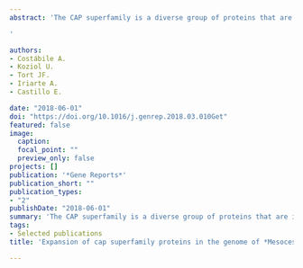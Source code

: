 ```yaml
---
abstract: 'The CAP superfamily is a diverse group of proteins that are involved in different biological processes, yet their molecular functions are still incompletely understood. The α-β-α sandwich structure of the CAP domain is characteristic of this superfamily and several different domains may be found together with it. They are generally secreted proteins and in helminths many are secreted to the environment, and are related to the host-parasite interaction. In this work we mined cestode genomic data for members of this superfamily. Whereas in average 26 members with complete CAP domains were found in most cestodes, in Mesocestoides corti we strikingly found 271 members with complete domains, most of which show evidence of expression. We also found other truncated domains and putative pseudogenes. Interestingly, most of these genes were found in a monophyletic clade within a cestode-specific group of CAP domain containing proteins, and each cestode species has also developed independent duplications of these proteins. This pattern of extensive independent duplications can also be found in other parasitic and free-living flatworms, as well as in other metazoan phyla. Within the *M. corti* specific expansion, several sub-clades of these proteins showed evidence of evolution under positive selection. Our results suggest that the CAP domain containing proteins of animals evolve through a “birth and death” mechanism, and that different environmental pressures may drive this evolution in different species. In the case of helminth parasites, this could be related to the interaction between the parasite and the host, including mechanisms to evade and modulate the host immune system.

'

authors:
- Costábile A.
- Koziol U.
- Tort JF.
- Iriarte A.
- Castillo E.

date: "2018-06-01"
doi: "https://doi.org/10.1016/j.genrep.2018.03.010Get"
featured: false
image:
  caption: 
  focal_point: ""
  preview_only: false
projects: []
publication: '*Gene Reports*'
publication_short: ""
publication_types:
- "2"
publishDate: "2018-06-01"
summary: 'The CAP superfamily is a diverse group of proteins that are involved in different biological processes, yet their molecular functions are still incompletely understood. The α-β-α sandwich structure of the CAP domain is characteristic of this superfamily and several different domains may be found together with it. They are generally secreted proteins and in helminths many are secreted to the environment, and are related to the host-parasite interaction. In this work we mined cestode genomic data for members of this superfamily. Whereas in average 26 members with complete CAP domains were found in most cestodes, in Mesocestoides corti we strikingly found 271 members with complete domains, most of which show evidence of expression. We also found other truncated domains and putative pseudogenes. Interestingly, most of these genes were found in a monophyletic clade within a cestode-specific group of CAP domain containing proteins, and each cestode species has also developed independent duplications of these proteins. This pattern of extensive independent duplications can also be found in other parasitic and free-living flatworms, as well as in other metazoan phyla. Within the *M. corti* specific expansion, several sub-clades of these proteins showed evidence of evolution under positive selection. Our results suggest that the CAP domain containing proteins of animals evolve through a “birth and death” mechanism, and that different environmental pressures may drive this evolution in different species. In the case of helminth parasites, this could be related to the interaction between the parasite and the host, including mechanisms to evade and modulate the host immune system.'
tags:
- Selected publications
title: 'Expansion of cap superfamily proteins in the genome of *Mesocestoides corti*: An extreme case of a general bilaterian trend'

---
```




